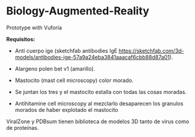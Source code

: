 # Biology-Augmented-Reality
Prototype with Vuforia

**Requisitos:**

* Anti cuerpo ige (sketchfab antibodies IgE https://sketchfab.com/3d-models/antibodies-ige-57a9a24eba3841aaacaf6cbb88d87a01).
* Alargeno polen bet v1 (amarillo).
* Mastocito (mast cell microscopy) color morado.
* Se juntan los tres y el mastocito estalla con todas las cosas moradas.

* Antihitamine cell microscopy al mezclarlo desaparecen los granulos morados de haber explotado el mastocito

ViralZone y PDBsum tienen biblioteca de modelos 3D tanto de virus como de proteínas.
